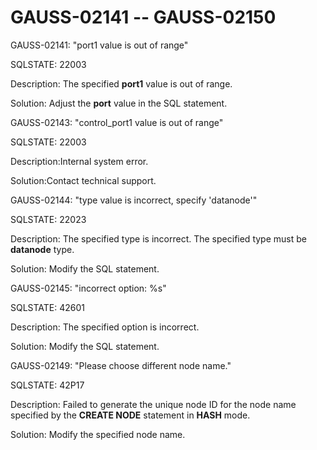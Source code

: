 # GAUSS-02141 -- GAUSS-02150<a name="EN-US_TOPIC_0302073188"></a>

GAUSS-02141: "port1 value is out of range"

SQLSTATE: 22003

Description: The specified  **port1**  value is out of range.

Solution: Adjust the  **port**  value in the SQL statement.

GAUSS-02143: "control\_port1 value is out of range"

SQLSTATE: 22003

Description:Internal system error.

Solution:Contact technical support.

GAUSS-02144: "type value is incorrect, specify 'datanode'"

SQLSTATE: 22023

Description: The specified type is incorrect. The specified type must be  **datanode**  type.

Solution: Modify the SQL statement.

GAUSS-02145: "incorrect option: %s"

SQLSTATE: 42601

Description: The specified option is incorrect.

Solution: Modify the SQL statement.

GAUSS-02149: "Please choose different node name."

SQLSTATE: 42P17

Description: Failed to generate the unique node ID for the node name specified by the  **CREATE NODE**  statement in  **HASH**  mode.

Solution: Modify the specified node name.

